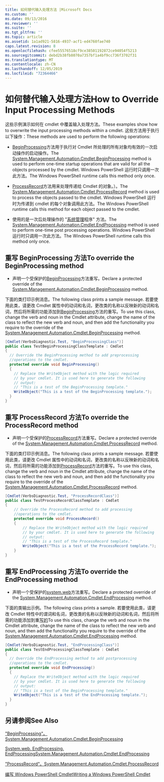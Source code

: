 ```yaml
---
title: 如何替代输入处理方法 |Microsoft Docs
ms.custom: ''
ms.date: 09/13/2016
ms.reviewer: ''
ms.suite: ''
ms.tgt_pltfrm: ''
ms.topic: article
ms.assetid: 1a1ad921-5816-4937-acf1-ed4760fae740
caps.latest.revision: 8
ms.openlocfilehash: cfee55576518cf9ce38501192872ce94054f5213
ms.sourcegitcommit: debd2b38fb8070a7357bf1a4bf9cc736f3702f31
ms.translationtype: MT
ms.contentlocale: zh-CN
ms.lasthandoff: 12/05/2019
ms.locfileid: "72364466"
---
```

# <a name="how-to-override-input-processing-methods"></a><span data-ttu-id="6cb6c-102">如何替代输入处理方法</span><span class="sxs-lookup"><span data-stu-id="6cb6c-102">How to Override Input Processing Methods</span></span>

<span data-ttu-id="6cb6c-103">这些示例演示如何在 cmdlet 中覆盖输入处理方法。</span><span class="sxs-lookup"><span data-stu-id="6cb6c-103">These examples show how to overwrite the input processing methods within a cmdlet.</span></span> <span data-ttu-id="6cb6c-104">这些方法用于执行以下操作：</span><span class="sxs-lookup"><span data-stu-id="6cb6c-104">These methods are used to perform the following operations:</span></span>

- <span data-ttu-id="6cb6c-105">[BeginProcessing](/dotnet/api/System.Management.Automation.Cmdlet.BeginProcessing)方法用于执行对 Cmdlet 所处理的所有对象均有效的一次启动操作的启动操作。</span><span class="sxs-lookup"><span data-stu-id="6cb6c-105">The [System.Management.Automation.Cmdlet.BeginProcessing](/dotnet/api/System.Management.Automation.Cmdlet.BeginProcessing) method is used to perform one-time startup operations that are valid for all the objects processed by the cmdlet.</span></span> <span data-ttu-id="6cb6c-106">Windows PowerShell 运行时只调用一次此方法。</span><span class="sxs-lookup"><span data-stu-id="6cb6c-106">The Windows PowerShell runtime calls this method only once.</span></span>

- <span data-ttu-id="6cb6c-107">[ProcessRecord](/dotnet/api/System.Management.Automation.Cmdlet.ProcessRecord)方法用来处理传递给 Cmdlet 的对象。）。</span><span class="sxs-lookup"><span data-stu-id="6cb6c-107">The [System.Management.Automation.Cmdlet.ProcessRecord](/dotnet/api/System.Management.Automation.Cmdlet.ProcessRecord) method is used to process the objects passed to the cmdlet.</span></span> <span data-ttu-id="6cb6c-108">Windows PowerShell 运行时为传递到 cmdlet 的每个对象调用此方法。</span><span class="sxs-lookup"><span data-stu-id="6cb6c-108">The Windows PowerShell runtime calls this method for each object passed to the cmdlet.</span></span>

- <span data-ttu-id="6cb6c-109">使用的是一次后处理操作的 "[系统管理](/dotnet/api/System.Management.Automation.Cmdlet.EndProcessing)程序" 方法。</span><span class="sxs-lookup"><span data-stu-id="6cb6c-109">The [System.Management.Automation.Cmdlet.EndProcessing](/dotnet/api/System.Management.Automation.Cmdlet.EndProcessing) method is used to perform one-time post processing operations.</span></span> <span data-ttu-id="6cb6c-110">Windows PowerShell 运行时只调用一次此方法。</span><span class="sxs-lookup"><span data-stu-id="6cb6c-110">The Windows PowerShell runtime calls this method only once.</span></span>

## <a name="to-override-the-beginprocessing-method"></a><span data-ttu-id="6cb6c-111">重写 BeginProcessing 方法</span><span class="sxs-lookup"><span data-stu-id="6cb6c-111">To override the BeginProcessing method</span></span>

- <span data-ttu-id="6cb6c-112">声明一个受保护的[BeginProcessing](/dotnet/api/System.Management.Automation.Cmdlet.BeginProcessing)方法重写。</span><span class="sxs-lookup"><span data-stu-id="6cb6c-112">Declare a protected override of the [System.Management.Automation.Cmdlet.BeginProcessing](/dotnet/api/System.Management.Automation.Cmdlet.BeginProcessing) method.</span></span>

<span data-ttu-id="6cb6c-113">下面的类打印示例消息。</span><span class="sxs-lookup"><span data-stu-id="6cb6c-113">The following class prints a sample message.</span></span> <span data-ttu-id="6cb6c-114">若要使用此类，请更改 Cmdlet 属性中的动词和名词，更改类的名称以反映新的动词和名词，然后将所需的功能添加到[BeginProcessing](/dotnet/api/System.Management.Automation.Cmdlet.BeginProcessing)方法的重写。</span><span class="sxs-lookup"><span data-stu-id="6cb6c-114">To use this class, change the verb and noun in the Cmdlet attribute, change the name of the class to reflect the new verb and noun, and then add the functionality you require to the override of the [System.Management.Automation.Cmdlet.BeginProcessing](/dotnet/api/System.Management.Automation.Cmdlet.BeginProcessing) method.</span></span>

```csharp
[Cmdlet(VerbsDiagnostic.Test, "BeginProcessingClass")]
public class TestBeginProcessingClassTemplate : Cmdlet
{
  // Override the BeginProcessing method to add preprocessing
  //operations to the cmdlet.
  protected override void BeginProcessing()
  {
    // Replace the WriteObject method with the logic required
    // by your cmdlet. It is used here to generate the following
    // output:
    // "This is a test of the BeginProcessing template."
    WriteObject("This is a test of the BeginProcessing template.");
  }
}
```

## <a name="to-override-the-processrecord-method"></a><span data-ttu-id="6cb6c-115">重写 ProcessRecord 方法</span><span class="sxs-lookup"><span data-stu-id="6cb6c-115">To override the ProcessRecord method</span></span>

- <span data-ttu-id="6cb6c-116">声明一个受保护的[ProcessRecord](/dotnet/api/System.Management.Automation.Cmdlet.ProcessRecord)方法重写。</span><span class="sxs-lookup"><span data-stu-id="6cb6c-116">Declare a protected override of the [System.Management.Automation.Cmdlet.ProcessRecord](/dotnet/api/System.Management.Automation.Cmdlet.ProcessRecord) method.</span></span>

<span data-ttu-id="6cb6c-117">下面的类打印示例消息。</span><span class="sxs-lookup"><span data-stu-id="6cb6c-117">The following class prints a sample message.</span></span> <span data-ttu-id="6cb6c-118">若要使用此类，请更改 Cmdlet 属性中的动词和名词，更改类的名称以反映新的动词和名词，然后将所需的功能添加到[ProcessRecord](/dotnet/api/System.Management.Automation.Cmdlet.ProcessRecord)方法的重写。</span><span class="sxs-lookup"><span data-stu-id="6cb6c-118">To use this class, change the verb and noun in the Cmdlet attribute, change the name of the class to reflect the new verb and noun, and then add the functionality you require to the override of the [System.Management.Automation.Cmdlet.ProcessRecord](/dotnet/api/System.Management.Automation.Cmdlet.ProcessRecord) method.</span></span>

```csharp
[Cmdlet(VerbsDiagnostic.Test, "ProcessRecordClass")]
public class TestProcessRecordClassTemplate : Cmdlet
{
    // Override the ProcessRecord method to add processing
    //operations to the cmdlet.
    protected override void ProcessRecord()
    {
        // Replace the WriteObject method with the logic required
        // by your cmdlet. It is used here to generate the following
        // output:
        // "This is a test of the ProcessRecord template."
        WriteObject("This is a test of the ProcessRecord template.");
    }
}

```

## <a name="to-override-the-endprocessing-method"></a><span data-ttu-id="6cb6c-119">重写 EndProcessing 方法</span><span class="sxs-lookup"><span data-stu-id="6cb6c-119">To override the EndProcessing method</span></span>

- <span data-ttu-id="6cb6c-120">声明一个受保护的[system.web](/dotnet/api/System.Management.Automation.Cmdlet.EndProcessing)方法重写。</span><span class="sxs-lookup"><span data-stu-id="6cb6c-120">Declare a protected override of the [System.Management.Automation.Cmdlet.EndProcessing](/dotnet/api/System.Management.Automation.Cmdlet.EndProcessing) method.</span></span>

<span data-ttu-id="6cb6c-121">下面的类输出示例。</span><span class="sxs-lookup"><span data-stu-id="6cb6c-121">The following class prints a sample.</span></span> <span data-ttu-id="6cb6c-122">若要使用此类，请更改 Cmdlet 特性中的谓词和名词，更改类的名称以反映新的动词和名词，然后将所需的功能添加到重[写的](/dotnet/api/System.Management.Automation.Cmdlet.EndProcessing)</span><span class="sxs-lookup"><span data-stu-id="6cb6c-122">To use this class, change the verb and noun in the Cmdlet attribute, change the name of the class to reflect the new verb and noun, and then add the functionality you require to the override of the [System.Management.Automation.Cmdlet.EndProcessing](/dotnet/api/System.Management.Automation.Cmdlet.EndProcessing) method.</span></span>

```csharp
[Cmdlet(VerbsDiagnostic.Test, "EndProcessingClass")]
public class TestEndProcessingClassTemplate : Cmdlet
{
  // Override the EndProcessing method to add postprocessing
  //operations to the cmdlet.
  protected override void EndProcessing()
  {
    // Replace the WriteObject method with the logic required
    // by your cmdlet. It is used here to generate the following
    // output:
    // "This is a test of the BeginProcessing template."
    WriteObject("This is a test of the EndProcessing template.");
  }
}
```

## <a name="see-also"></a><span data-ttu-id="6cb6c-123">另请参阅</span><span class="sxs-lookup"><span data-stu-id="6cb6c-123">See Also</span></span>

[<span data-ttu-id="6cb6c-124">"BeginProcessing"。</span><span class="sxs-lookup"><span data-stu-id="6cb6c-124">System.Management.Automation.Cmdlet.BeginProcessing</span></span>](/dotnet/api/System.Management.Automation.Cmdlet.BeginProcessing)

[<span data-ttu-id="6cb6c-125">System.web. EndProcessing. EndProcessing</span><span class="sxs-lookup"><span data-stu-id="6cb6c-125">System.Management.Automation.Cmdlet.EndProcessing</span></span>](/dotnet/api/System.Management.Automation.Cmdlet.EndProcessing)

[<span data-ttu-id="6cb6c-126">"ProcessRecord"。</span><span class="sxs-lookup"><span data-stu-id="6cb6c-126">System.Management.Automation.Cmdlet.ProcessRecord</span></span>](/dotnet/api/System.Management.Automation.Cmdlet.ProcessRecord)

[<span data-ttu-id="6cb6c-127">编写 Windows PowerShell Cmdlet</span><span class="sxs-lookup"><span data-stu-id="6cb6c-127">Writing a Windows PowerShell Cmdlet</span></span>](./writing-a-windows-powershell-cmdlet.md)
